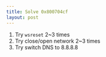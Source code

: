 ```yaml
---
title: Solve 0x800704cf
layout: post
---
```


1. Try `wsreset` 2~3 times
2. Try close/open network 2~3 times
3. Try switch DNS to 8.8.8.8